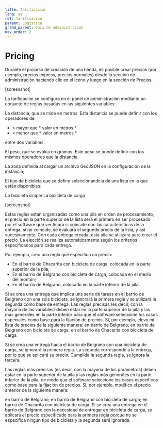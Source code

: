 ```yaml
---
title: Tarificación
lang: es
ref: tarificacion
parent: Logística
grand_parent: Guía de administración
nav_order: 2
---
```


# Pricing

Durante el proceso de creación de una tienda, es posible crear precios (por ejemplo, precios express, precios normales) desde la sección de administración haciendo clic en el ícono y luego en la sección de Precios.

[screenshot]

La tarificación se configura en el panel de administración mediante un conjunto de reglas basadas en las siguientes variables:

La distancia, que se mide en metros. Esta distancia se puede definir con los operadores de:

- &gt; mayor que * valor en metros *
- &lt; menor que * valor en metros *

entre dos variables.

El peso, que se evalúa en gramos. Este peso se puede definir con los mismos operadores que la distancia.

La zona definida al cargar un archivo GeoJSON en la configuración de la instancia;

El tipo de bicicleta que se define seleccionándola de una lista en la que están disponibles:

La bicicleta simple
La bicicleta de carga

[screenshot]

Estas reglas están organizadas como una pila en orden de procesamiento, el precio en la parte superior de la lista será el primero en ser procesado por el software que verificará si coincide con las características de la entrega, si no coincide, se evaluará el segundo precio de la lista, y así sucesivamente. Con cada entrega creada, esta pila se utilizará para crear el precio. La elección se realiza automáticamente según los criterios especificados para cada entrega.

Por ejemplo, creo una regla que especifica un precio:
- En el barrio de Chacarita con bicicleta de carga, colocada en la parte superior de la pila;
- En el barrio de Belgrano con bicicleta de carga, colocada en el medio del montón;
- En el barrio de Belgrano, colocado en la parte inferior de la pila.

Si se crea una entrega que implica una serie de tareas en el barrio de Belgrano con una sola bicicleta, se ignorará la primera regla y se utilizará la segunda como base de entrega. Las reglas precisas (es decir, con la mayoría de las variables) deben estar en la parte superior de la pila y las más generales en la parte inferior para que el software seleccione los casos especiales como base para la fijación de precios. Si, por ejemplo, elevo mi lista de precios de la siguiente manera:
en barrio de Belgrano;
en barrio de Belgrano con bicicleta de carga;
en el barrio de Chacarita con bicicleta de carga.

Si se crea una entrega hacia el barrio de Belgrano con una bicicleta de carga, se ignorará la primera regla. La segunda corresponde a la entrega, por lo que se aplicará su precio. Cumplida la segunda regla, se ignora la tercera.

Las reglas más precisas (es decir, con la mayoría de los parámetros) deben estar en la parte superior de la pila y las reglas más generales en la parte inferior de la pila, de modo que el software seleccione los casos específicos como base para la fijación de precios. Si, por ejemplo, modifico el precio anterior de la siguiente manera:

en barrio de Belgrano;
en barrio de Belgrano con bicicleta de carga;
en barrio de Chacarita con bicicleta de carga.
Si se crea una entrega en el barrio de Belgrano con la necesidad de entregar en bicicleta de carga, se aplicará el precio especificado para la primera regla porque no se especifica ningún tipo de bicicleta y la segunda será ignorada.

